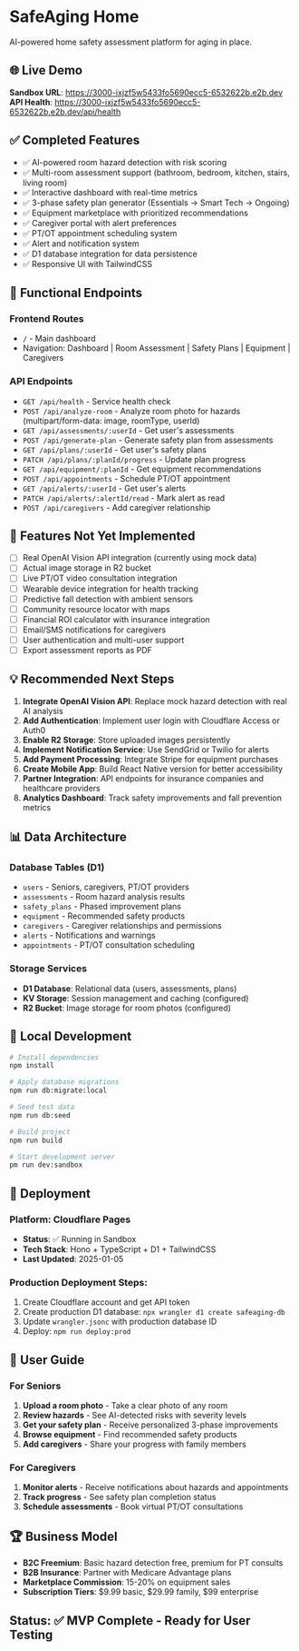 # SafeAging Home

AI-powered home safety assessment platform for aging in place.

## 🌐 Live Demo
**Sandbox URL**: https://3000-ixjzf5w5433fo5690ecc5-6532622b.e2b.dev
**API Health**: https://3000-ixjzf5w5433fo5690ecc5-6532622b.e2b.dev/api/health

## ✅ Completed Features
- ✅ AI-powered room hazard detection with risk scoring
- ✅ Multi-room assessment support (bathroom, bedroom, kitchen, stairs, living room)
- ✅ Interactive dashboard with real-time metrics
- ✅ 3-phase safety plan generator (Essentials → Smart Tech → Ongoing)
- ✅ Equipment marketplace with prioritized recommendations
- ✅ Caregiver portal with alert preferences
- ✅ PT/OT appointment scheduling system
- ✅ Alert and notification system
- ✅ D1 database integration for data persistence
- ✅ Responsive UI with TailwindCSS

## 🎯 Functional Endpoints

### Frontend Routes
- `/` - Main dashboard
- Navigation: Dashboard | Room Assessment | Safety Plans | Equipment | Caregivers

### API Endpoints
- `GET /api/health` - Service health check
- `POST /api/analyze-room` - Analyze room photo for hazards (multipart/form-data: image, roomType, userId)
- `GET /api/assessments/:userId` - Get user's assessments
- `POST /api/generate-plan` - Generate safety plan from assessments
- `GET /api/plans/:userId` - Get user's safety plans
- `PATCH /api/plans/:planId/progress` - Update plan progress
- `GET /api/equipment/:planId` - Get equipment recommendations
- `POST /api/appointments` - Schedule PT/OT appointment
- `GET /api/alerts/:userId` - Get user's alerts
- `PATCH /api/alerts/:alertId/read` - Mark alert as read
- `POST /api/caregivers` - Add caregiver relationship

## 🚀 Features Not Yet Implemented
- [ ] Real OpenAI Vision API integration (currently using mock data)
- [ ] Actual image storage in R2 bucket
- [ ] Live PT/OT video consultation integration
- [ ] Wearable device integration for health tracking
- [ ] Predictive fall detection with ambient sensors
- [ ] Community resource locator with maps
- [ ] Financial ROI calculator with insurance integration
- [ ] Email/SMS notifications for caregivers
- [ ] User authentication and multi-user support
- [ ] Export assessment reports as PDF

## 💡 Recommended Next Steps
1. **Integrate OpenAI Vision API**: Replace mock hazard detection with real AI analysis
2. **Add Authentication**: Implement user login with Cloudflare Access or Auth0
3. **Enable R2 Storage**: Store uploaded images persistently
4. **Implement Notification Service**: Use SendGrid or Twilio for alerts
5. **Add Payment Processing**: Integrate Stripe for equipment purchases
6. **Create Mobile App**: Build React Native version for better accessibility
7. **Partner Integration**: API endpoints for insurance companies and healthcare providers
8. **Analytics Dashboard**: Track safety improvements and fall prevention metrics

## 📊 Data Architecture

### Database Tables (D1)
- `users` - Seniors, caregivers, PT/OT providers
- `assessments` - Room hazard analysis results
- `safety_plans` - Phased improvement plans
- `equipment` - Recommended safety products
- `caregivers` - Caregiver relationships and permissions
- `alerts` - Notifications and warnings
- `appointments` - PT/OT consultation scheduling

### Storage Services
- **D1 Database**: Relational data (users, assessments, plans)
- **KV Storage**: Session management and caching (configured)
- **R2 Bucket**: Image storage for room photos (configured)

## 🔧 Local Development

```bash
# Install dependencies
npm install

# Apply database migrations
npm run db:migrate:local

# Seed test data
npm run db:seed

# Build project
npm run build

# Start development server
pm run dev:sandbox
```

## 🚀 Deployment

### Platform: Cloudflare Pages
- **Status**: ✅ Running in Sandbox
- **Tech Stack**: Hono + TypeScript + D1 + TailwindCSS
- **Last Updated**: 2025-01-05

### Production Deployment Steps:
1. Create Cloudflare account and get API token
2. Create production D1 database: `npx wrangler d1 create safeaging-db`
3. Update `wrangler.jsonc` with production database ID
4. Deploy: `npm run deploy:prod`

## 👥 User Guide

### For Seniors
1. **Upload a room photo** - Take a clear photo of any room
2. **Review hazards** - See AI-detected risks with severity levels
3. **Get your safety plan** - Receive personalized 3-phase improvements
4. **Browse equipment** - Find recommended safety products
5. **Add caregivers** - Share your progress with family members

### For Caregivers
1. **Monitor alerts** - Receive notifications about hazards and appointments
2. **Track progress** - See safety plan completion status
3. **Schedule assessments** - Book virtual PT/OT consultations

## 🏆 Business Model
- **B2C Freemium**: Basic hazard detection free, premium for PT consults
- **B2B Insurance**: Partner with Medicare Advantage plans
- **Marketplace Commission**: 15-20% on equipment sales
- **Subscription Tiers**: $9.99 basic, $29.99 family, $99 enterprise

## Status: ✅ MVP Complete - Ready for User Testing
